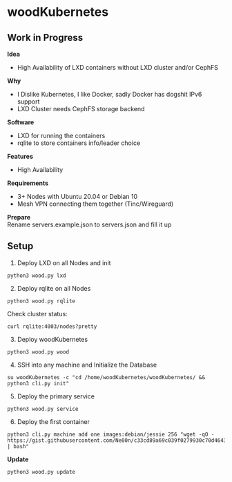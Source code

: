 # woodKubernetes

## Work in Progress

**Idea**<br />
- High Availability of LXD containers without LXD cluster and/or CephFS

**Why**
- I Dislike Kubernetes, I like Docker, sadly Docker has dogshit IPv6 support
- LXD Cluster needs CephFS storage backend

**Software**<br />
- LXD for running the containers
- rqlite to store containers info/leader choice

**Features**<br />
- High Availability

**Requirements**
- 3+ Nodes with Ubuntu 20.04 or Debian 10
- Mesh VPN connecting them together (Tinc/Wireguard)

**Prepare**<br />
Rename servers.example.json to servers.json and fill it up<br />

## Setup<br />
1. Deploy LXD on all Nodes and init
```
python3 wood.py lxd
```
2. Deploy rqlite on all Nodes
```
python3 wood.py rqlite
```
Check cluster status:
```
curl rqlite:4003/nodes?pretty
```
3. Deploy woodKubernetes
```
python3 wood.py wood
```
4. SSH into any machine and Initialize the Database
```
su woodKubernetes -c "cd /home/woodKubernetes/woodKubernetes/ && python3 cli.py init"
```
5. Deploy the primary service
```
python3 wood.py service
```
6. Deploy the first container
```
python3 cli.py machine add one images:debian/jessie 256 "wget -qO - https://gist.githubusercontent.com/Ne00n/c33cd89a69c039f0279930c70d46433b/raw/ec64796e6bd4bb489932e6db97782477c3e36ffb/test | bash"
```

**Update**
```
python3 wood.py update
```
